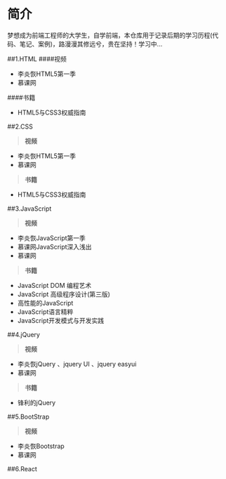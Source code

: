 # 简介
梦想成为前端工程师的大学生，自学前端，本仓库用于记录后期的学习历程(代码、笔记、案例)，路漫漫其修远兮，贵在坚持！学习中...

##1.HTML
####视频

* 李炎恢HTML5第一季
* 慕课网

####书籍
* HTML5与CSS3权威指南


##2.CSS
> **视频**


* 李炎恢HTML5第一季
* 慕课网

> **书籍**


* HTML5与CSS3权威指南

##3.JavaScript
> **视频**


* 李炎恢JavaScript第一季
* 慕课网JavaScript深入浅出
* 慕课网

> **书籍**


* JavaScript DOM 编程艺术
* JavaScript 高级程序设计(第三版)
* 高性能的JavaScript
* JavaScript语言精粹
* JavaScript开发模式与开发实践

##4.jQuery
> **视频**


* 李炎恢jQuery 、jquery UI 、jquery easyui
* 慕课网

> **书籍**


* 锋利的jQuery

##5.BootStrap
> **视频**


* 李炎恢Bootstrap
* 慕课网

##6.React



